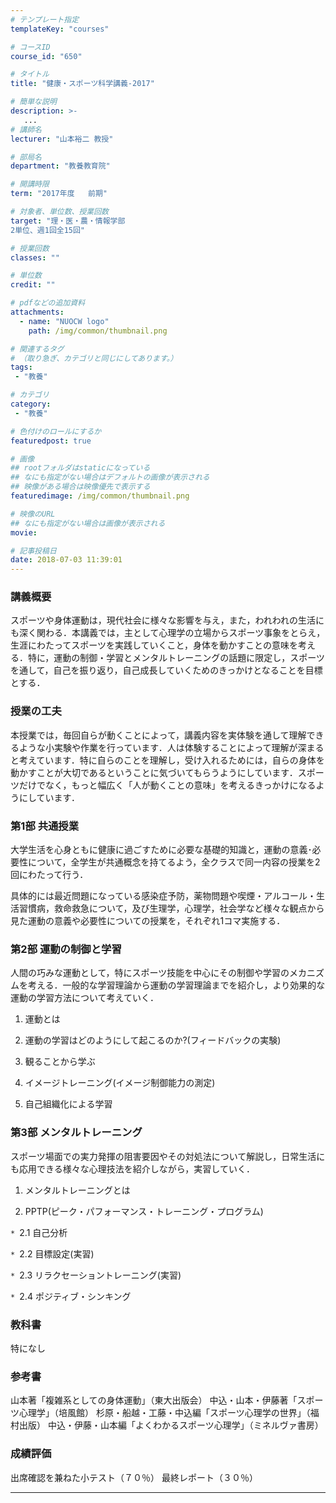 ```yaml
---
# テンプレート指定
templateKey: "courses"

# コースID
course_id: "650"

# タイトル
title: "健康・スポーツ科学講義-2017"

# 簡単な説明
description: >-
   ...
# 講師名
lecturer: "山本裕二 教授"

# 部局名
department: "教養教育院"

# 開講時限
term: "2017年度	前期"

# 対象者、単位数、授業回数
target: "理・医・農・情報学部
2単位、週1回全15回"

# 授業回数
classes: ""

# 単位数
credit: ""

# pdfなどの追加資料
attachments:
  - name: "NUOCW logo" 
    path: /img/common/thumbnail.png

# 関連するタグ
# （取り急ぎ、カテゴリと同じにしてあります。）
tags:
 - "教養"

# カテゴリ
category:
 - "教養"

# 色付けのロールにするか
featuredpost: true

# 画像
## rootフォルダはstaticになっている
## なにも指定がない場合はデフォルトの画像が表示される
## 映像がある場合は映像優先で表示する
featuredimage: /img/common/thumbnail.png

# 映像のURL
## なにも指定がない場合は画像が表示される
movie: 

# 記事投稿日
date: 2018-07-03 11:39:01
---
```


### 講義概要
スポーツや身体運動は，現代社会に様々な影響を与え，また，われわれの生活にも深く関わる．本講義では，主として心理学の立場からスポーツ事象をとらえ，生涯にわたってスポーツを実践していくこと，身体を動かすことの意味を考える．特に，運動の制御・学習とメンタルトレーニングの話題に限定し，スポーツを通して，自己を振り返り，自己成長していくためのきっかけとなることを目標とする．


### 授業の工夫
本授業では，毎回自らが動くことによって，講義内容を実体験を通して理解できるような小実験や作業を行っています．人は体験することによって理解が深まると考えています．特に自らのことを理解し，受け入れるためには，自らの身体を動かすことが大切であるということに気づいてもらうようにしています．スポーツだけでなく，もっと幅広く「人が動くことの意味」を考えるきっかけになるようにしています．







### 第1部 共通授業
大学生活を心身ともに健康に過ごすために必要な基礎的知識と，運動の意義･必要性について，全学生が共通概念を持てるよう，全クラスで同一内容の授業を2回にわたって行う．
	
具体的には最近問題になっている感染症予防，薬物問題や喫煙・アルコール・生活習慣病，救命救急について，及び生理学，心理学，社会学など様々な観点から見た運動の意義や必要性についての授業を，それぞれ1コマ実施する．
	
### 第2部 運動の制御と学習
人間の巧みな運動として，特にスポーツ技能を中心にその制御や学習のメカニズムを考える．一般的な学習理論から運動の学習理論までを紹介し，より効果的な運動の学習方法について考えていく．
	
1. 運動とは

2. 運動の学習はどのようにして起こるのか?(フィードバックの実験)

3. 観ることから学ぶ

4. イメージトレーニング(イメージ制御能力の測定)

5. 自己組織化による学習

### 第3部 メンタルトレーニング
スポーツ場面での実力発揮の阻害要因やその対処法について解説し，日常生活にも応用できる様々な心理技法を紹介しながら，実習していく．
	
1. メンタルトレーニングとは

2. PPTP(ピーク・パフォーマンス・トレーニング・プログラム)

`* `2.1 自己分析
		
`* `2.2 目標設定(実習)
		
`* `2.3 リラクセーショントレーニング(実習)
		
`* `2.4 ポジティブ・シンキング
		
### 教科書
特になし

### 参考書
山本著「複雑系としての身体運動」（東大出版会）
中込・山本・伊藤著「スポーツ心理学」（培風館）
杉原・船越・工藤・中込編「スポーツ心理学の世界」（福村出版）
中込・伊藤・山本編「よくわかるスポーツ心理学」（ミネルヴァ書房）











### 成績評価

出席確認を兼ねた小テスト（７０％）
最終レポート（３０％）




-----
